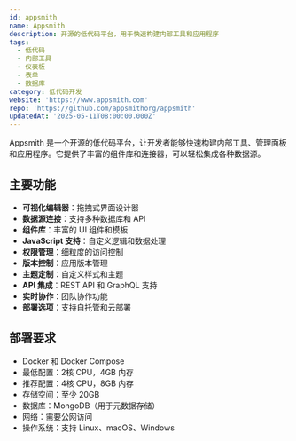 ```yaml
---
id: appsmith
name: Appsmith
description: 开源的低代码平台，用于快速构建内部工具和应用程序
tags:
  - 低代码
  - 内部工具
  - 仪表板
  - 表单
  - 数据库
category: 低代码开发
website: 'https://www.appsmith.com'
repo: 'https://github.com/appsmithorg/appsmith'
updatedAt: '2025-05-11T08:00:00.000Z'
---
```


Appsmith 是一个开源的低代码平台，让开发者能够快速构建内部工具、管理面板和应用程序。它提供了丰富的组件库和连接器，可以轻松集成各种数据源。

## 主要功能

- **可视化编辑器**：拖拽式界面设计器
- **数据源连接**：支持多种数据库和 API
- **组件库**：丰富的 UI 组件和模板
- **JavaScript 支持**：自定义逻辑和数据处理
- **权限管理**：细粒度的访问控制
- **版本控制**：应用版本管理
- **主题定制**：自定义样式和主题
- **API 集成**：REST API 和 GraphQL 支持
- **实时协作**：团队协作功能
- **部署选项**：支持自托管和云部署

## 部署要求

- Docker 和 Docker Compose
- 最低配置：2核 CPU，4GB 内存
- 推荐配置：4核 CPU，8GB 内存
- 存储空间：至少 20GB
- 数据库：MongoDB（用于元数据存储）
- 网络：需要公网访问
- 操作系统：支持 Linux、macOS、Windows 